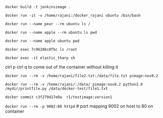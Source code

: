 `docker build -t jenkinsimage .`

`docker run -it -v /home/rajani:/docker_rajani ubuntu /bin/bash`

`docker run --name pear --rm ubuntu ls /`

`docker run --name apple --rm ubuntu ls pwd`

`docker run --name apple ubuntu pwd`

`docker exec 7c96286c0fbc ls /root`

`docker exec -it elastic_tharp sh`

ctrl p ctrl q to come out of the container without killing it

`docker run --rm -v /home/rajani/file2.txt:/data/file.txt pimage:nov8.2`

`docker run --rm -v /home/rajani/:/data/ pimage:nov8.2 python3.8 /mydir/printfile.py /data/docker-test/file1.txt`

`docker commit c3f279d17e0a  r1/testimage:version1`

`docker run --rm -p 9002:80 httpd`  # port mapping 9002 on host to 80 on container




